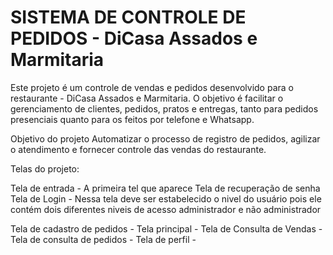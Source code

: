 # SISTEMA DE CONTROLE DE PEDIDOS - DiCasa Assados e Marmitaria

Este projeto é um controle de vendas e pedidos desenvolvido para o restaurante - DiCasa Assados e Marmitaria. O objetivo é facilitar o gerenciamento de clientes, pedidos, pratos e entregas, tanto para pedidos presenciais quanto para os feitos por telefone e Whatsapp.


Objetivo do projeto 
Automatizar o processo de registro de pedidos, agilizar o atendimento e fornecer controle das vendas do restaurante.


Telas do projeto: 

  Tela de entrada - A primeira tel que aparece 
  Tela de recuperação de senha
  Tela de Login - Nessa tela deve ser estabelecido o nivel do usuário pois ele contém dois diferentes niveis de acesso administrador e não administrador
  
  Tela de cadastro de pedidos -
  Tela principal -
  Tela de Consulta de Vendas -
  Tela de consulta de pedidos - 
  Tela de perfil - 
